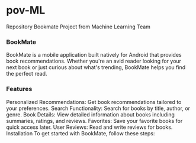 # pov-ML
Repository Bookmate Project from Machine Learning Team

### BookMate
BookMate is a mobile application built natively for Android that provides book recommendations. Whether you're an avid reader looking for your next book or just curious about what's trending, BookMate helps you find the perfect read.

### Features
Personalized Recommendations: Get book recommendations tailored to your preferences.
Search Functionality: Search for books by title, author, or genre.
Book Details: View detailed information about books including summaries, ratings, and reviews.
Favorites: Save your favorite books for quick access later.
User Reviews: Read and write reviews for books.
Installation
To get started with BookMate, follow these steps:
